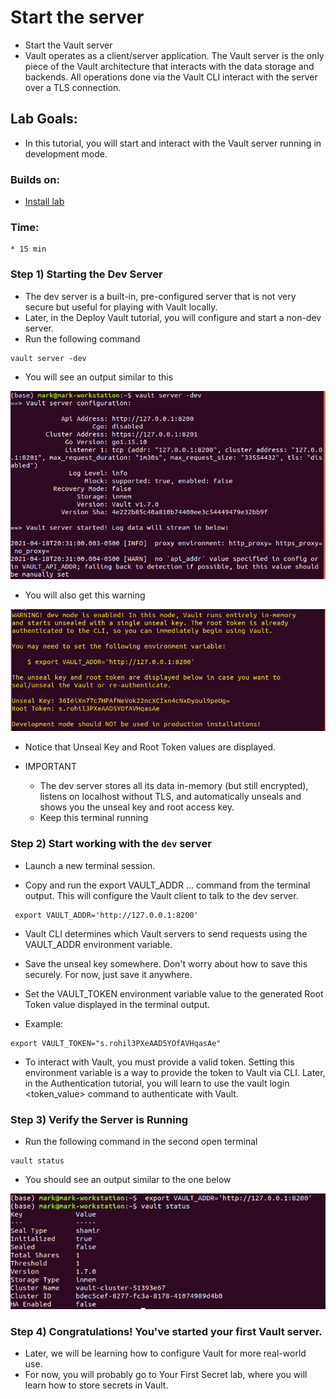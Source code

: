 # Start the server

* Start the Vault server
* Vault operates as a client/server application. The Vault server is the only piece of the Vault architecture that interacts with the data storage and backends. All operations done via the Vault CLI interact with the server over a TLS connection.

## Lab Goals:

* In this tutorial, you will start and interact with the Vault server running in development mode.

### Builds on:
* [Install lab](../lab01)

### Time:
    * 15 min

### Step 1) Starting the Dev Server

* The dev server is a built-in, pre-configured server that is not very secure but useful for playing with Vault locally. 
* Later, in the Deploy Vault tutorial, you will configure and start a non-dev server.
* Run the following command

```shell
vault server -dev
```
* You will see an output similar to this

![](../artwork/start-vault.png)

* You will also get this warning

![](../artwork/dev-warning.png)

*  Notice that Unseal Key and Root Token values are displayed.

* IMPORTANT

    * The dev server stores all its data in-memory (but still encrypted), listens on localhost without TLS, and automatically unseals and shows you the unseal key and root access key.
    * Keep this terminal running
    
### Step 2) Start working with the `dev` server

* Launch a new terminal session.

* Copy and run the export VAULT_ADDR ... command from the terminal output. This will configure the Vault client to talk to the dev server.

```shell
 export VAULT_ADDR='http://127.0.0.1:8200'
```

* Vault CLI determines which Vault servers to send requests using the VAULT_ADDR environment variable.

* Save the unseal key somewhere. Don't worry about how to save this securely. For now, just save it anywhere.

* Set the VAULT_TOKEN environment variable value to the generated Root Token value displayed in the terminal output.

* Example:

```shell
export VAULT_TOKEN="s.rohil3PXeAAD5YOfAVHqasAe"
```

* To interact with Vault, you must provide a valid token. Setting this environment variable is a way to provide the token to Vault via CLI. Later, in the Authentication tutorial, you will learn to use the vault login <token_value> command to authenticate with Vault.

### Step 3) Verify the Server is Running

* Run the following command in the second open terminal

```shell
vault status
```

* You should see an output similar to the one below

![](../artwork/vault-status.png)

### Step 4) Congratulations! You've started your first Vault server.

* Later, we will be learning how to configure Vault for more real-world use. 
* For now, you will probably go to Your First Secret lab, where you will learn how to store secrets in Vault.